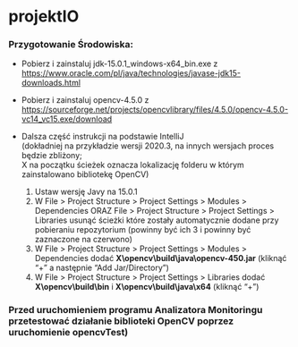 # projektIO

### Przygotowanie Środowiska:


  - Pobierz i zainstaluj jdk-15.0.1_windows-x64_bin.exe z https://www.oracle.com/pl/java/technologies/javase-jdk15-downloads.html

  - Pobierz i zainstaluj opencv-4.5.0 z https://sourceforge.net/projects/opencvlibrary/files/4.5.0/opencv-4.5.0-vc14_vc15.exe/download

  - Dalsza część instrukcji na podstawie IntelliJ  
  (dokładniej na przykładzie wersji 2020.3, na innych wersjach proces będzie zbliżony;  
  X na początku ścieżek oznacza lokalizację folderu w którym zainstalowano bibliotekę OpenCV)
      1. Ustaw wersję Javy na 15.0.1
      2. W File > Project Structure > Project Settings > Modules > Dependencies  ORAZ File > Project Structure > Project Settings > Libraries usunąć ścieżki które zostały automatycznie dodane przy pobieraniu repozytorium (powinny być ich 3 i powinny być zaznaczone na czerwono)
      3. W File > Project Structure > Project Settings > Modules > Dependencies dodać __X\opencv\build\java\opencv-450.jar__ (kliknąć “+” a następnie “Add Jar/Directory”)
      4. W File > Project Structure > Project Settings > Libraries dodać __X\opencv\build\bin__  i  __X\opencv\build\java\x64__ (kliknąć “+”)

### Przed uruchomieniem programu Analizatora Monitoringu przetestować działanie biblioteki OpenCV poprzez uruchomienie opencvTest)
